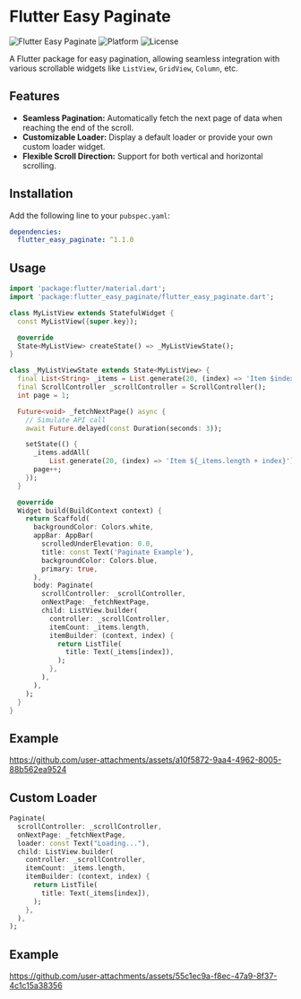 # Flutter Easy Paginate

![Flutter Easy Paginate](https://img.shields.io/badge/flutter--easy--paginate-v1.1.0-blue)
![Platform](https://img.shields.io/badge/platform-flutter-blue)
![License](https://img.shields.io/badge/license-MIT-green)

A Flutter package for easy pagination, allowing seamless integration with various scrollable widgets like `ListView`, `GridView`, `Column`, etc.

## Features

- **Seamless Pagination:** Automatically fetch the next page of data when reaching the end of the scroll.
- **Customizable Loader:** Display a default loader or provide your own custom loader widget.
- **Flexible Scroll Direction:** Support for both vertical and horizontal scrolling.

## Installation

Add the following line to your `pubspec.yaml`:

```yaml
dependencies:
  flutter_easy_paginate: ^1.1.0
```

## Usage

```dart
import 'package:flutter/material.dart';
import 'package:flutter_easy_paginate/flutter_easy_paginate.dart';

class MyListView extends StatefulWidget {
  const MyListView({super.key});

  @override
  State<MyListView> createState() => _MyListViewState();
}

class _MyListViewState extends State<MyListView> {
  final List<String> _items = List.generate(20, (index) => 'Item $index');
  final ScrollController _scrollController = ScrollController();
  int page = 1;

  Future<void> _fetchNextPage() async {
    // Simulate API call
    await Future.delayed(const Duration(seconds: 3));

    setState(() {
      _items.addAll(
          List.generate(20, (index) => 'Item ${_items.length + index}'));
      page++;
    });
  }

  @override
  Widget build(BuildContext context) {
    return Scaffold(
      backgroundColor: Colors.white,
      appBar: AppBar(
        scrolledUnderElevation: 0.0,
        title: const Text('Paginate Example'),
        backgroundColor: Colors.blue,
        primary: true,
      ),
      body: Paginate(
        scrollController: _scrollController,
        onNextPage: _fetchNextPage,
        child: ListView.builder(
          controller: _scrollController,
          itemCount: _items.length,
          itemBuilder: (context, index) {
            return ListTile(
              title: Text(_items[index]),
            );
          },
        ),
      ),
    );
  }
}

```

## Example

https://github.com/user-attachments/assets/a10f5872-9aa4-4962-8005-88b562ea9524


## Custom Loader

```dart
Paginate(
  scrollController: _scrollController,
  onNextPage: _fetchNextPage,
  loader: const Text("Loading..."),
  child: ListView.builder(
    controller: _scrollController,
    itemCount: _items.length,
    itemBuilder: (context, index) {
      return ListTile(
        title: Text(_items[index]),
      );
    },
  ),
);
```

## Example

https://github.com/user-attachments/assets/55c1ec9a-f8ec-47a9-8f37-4c1c15a38356

